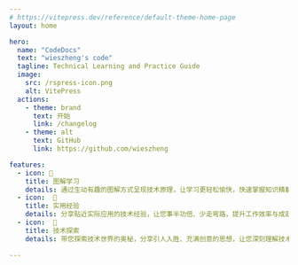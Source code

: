 ```yaml
---
# https://vitepress.dev/reference/default-theme-home-page
layout: home

hero:
  name: "CodeDocs"
  text: "wieszheng's code"
  tagline: Technical Learning and Practice Guide
  image:
    src: /rspress-icon.png
    alt: VitePress
  actions:
    - theme: brand
      text: 开始
      link: /changelog
    - theme: alt
      text: GitHub
      link: https://github.com/wieszheng

features:
  - icon: 📝
    title: 图解学习
    details: 通过生动有趣的图解方式呈现技术原理，让学习更轻松愉快，快速掌握知识精髓。
  - icon:  🚀
    title: 实用经验
    details: 分享贴近实际应用的技术经验，让您事半功倍、少走弯路，提升工作效率与成就感。
  - icon:  🌟
    title: 技术探索
    details: 带您探索技术世界的奥秘，分享引人入胜、充满创意的思想，让您深刻理解技术变革的驱动力。

---
```


<confetti />
